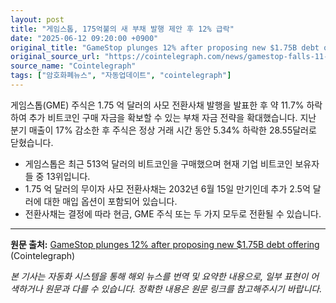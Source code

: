 ```yaml
---
layout: post
title: "게임스톱, 175억불의 새 부채 발행 제안 후 12% 급락"
date: "2025-06-12 09:20:00 +0900"
original_title: "GameStop plunges 12% after proposing new $1.75B debt offering"
original_source_url: "https://cointelegraph.com/news/gamestop-falls-11-percent-after-announcing-converting-note-offering?utm_source=rss_feed&utm_medium=rss&utm_campaign=rss_partner_inbound"
source_name: "Cointelegraph"
tags: ["암호화폐뉴스", "자동업데이트", "cointelegraph"]
---
```


게임스톱(GME) 주식은 1.75 억 달러의 사모 전환사채 발행을 발표한 후 약 11.7% 하락하여 추가 비트코인 구매 자금을 확보할 수 있는 부채 자금 전략을 확대했습니다. 지난 분기 매출이 17% 감소한 후 주식은 정상 거래 시간 동안 5.34% 하락한 28.55달러로 닫혔습니다.
- 게임스톱은 최근 513억 달러의 비트코인을 구매했으며 현재 기업 비트코인 보유자들 중 13위입니다.
- 1.75 억 달러의 무이자 사모 전환사채는 2032년 6월 15일 만기인데 추가 2.5억 달러에 대한 매입 옵션이 포함되어 있습니다.
- 전환사채는 결정에 따라 현금, GME 주식 또는 두 가지 모두로 전환될 수 있습니다.

---
**원문 출처:** [GameStop plunges 12% after proposing new $1.75B debt offering](https://cointelegraph.com/news/gamestop-falls-11-percent-after-announcing-converting-note-offering?utm_source=rss_feed&utm_medium=rss&utm_campaign=rss_partner_inbound) (Cointelegraph)

*본 기사는 자동화 시스템을 통해 해외 뉴스를 번역 및 요약한 내용으로, 일부 표현이 어색하거나 원문과 다를 수 있습니다. 정확한 내용은 원문 링크를 참고해주시기 바랍니다.*

